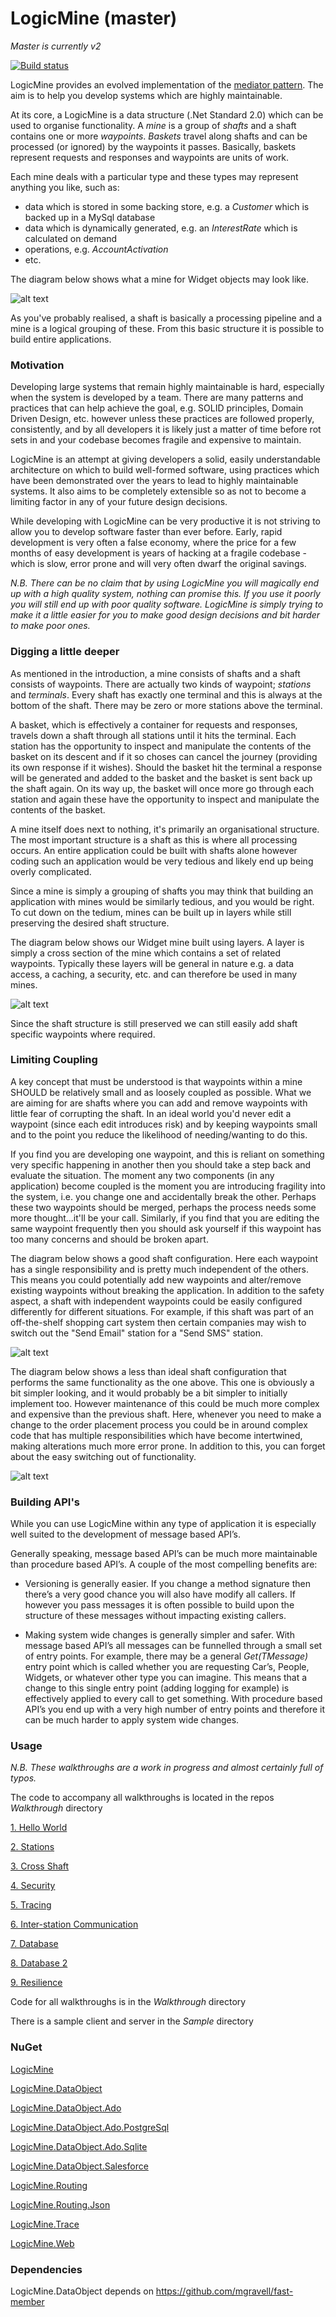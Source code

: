 # LogicMine (master)

*Master is currently v2*

[![Build status](https://ci.appveyor.com/api/projects/status/64lxchshfdgpxccp/branch/master?svg=true)](https://ci.appveyor.com/project/tdinucci/logicmine-aed8p/branch/master)

LogicMine provides an evolved implementation of the [mediator pattern](https://en.wikipedia.org/wiki/Mediator_pattern).  The aim is to help you develop systems which are highly maintainable.

At its core, a LogicMine is a data structure (.Net Standard 2.0) which can be used to organise functionality.  A *mine* is a group of *shafts* and a shaft contains one or more *waypoints*.  *Baskets* travel along shafts and can be processed (or ignored) by the waypoints it passes.  Basically, baskets represent requests and responses and waypoints are units of work.

Each mine deals with a particular type and these types may represent anything you like, such as: 

* data which is stored in some backing store, e.g. a *Customer* which is backed up in a MySql database
* data which is dynamically generated, e.g. an *InterestRate* which is calculated on demand
* operations, e.g. *AccountActivation*
* etc.

The diagram below shows what a mine for Widget objects may look like.

![alt text](Doc/Images/Mine_High-Level.JPG)

As you've probably realised, a shaft is basically a processing pipeline and a mine is a logical grouping of these.  From this basic structure it is possible to build entire applications.

### Motivation

Developing large systems that remain highly maintainable is hard, especially when the system is developed by a team.  There are many patterns and practices that can help achieve the goal, e.g. SOLID principles, Domain Driven Design, etc. however unless these practices are followed properly, consistently, and by all developers it is likely just a matter of time before rot sets in and your codebase becomes fragile and expensive to maintain.

LogicMine is an attempt at giving developers a solid, easily understandable architecture on which to build well-formed software, using practices which have been demonstrated over the years to lead to highly maintainable systems. It also aims to be completely extensible so as not to become a limiting factor in any of your future design decisions.

While developing with LogicMine can be very productive it is not striving to allow you to develop software faster than ever before. Early, rapid development is very often a false economy, where the price for a few months of easy development is years of hacking at a fragile codebase - which is slow, error prone and will very often dwarf the original savings.

*N.B. There can be no claim that by using LogicMine you will magically end up with a high quality system, nothing can promise this.  If you use it poorly you will still end up with poor quality software.  LogicMine is simply trying to make it a little easier for you to make good design decisions and bit harder to make poor ones.*

### Digging a little deeper

As mentioned in the introduction, a mine consists of shafts and a shaft consists of waypoints.  There are actually two kinds of waypoint; *stations* and *terminals*.  Every shaft has exactly one terminal and this is always at the bottom of the shaft.  There may be zero or more stations above the terminal.  

A basket, which is effectively a container for requests and responses, travels down a shaft through all stations until it hits the terminal.  Each station has the opportunity to inspect and manipulate the contents of the basket on its descent and if it so choses can cancel the journey (providing its own response if it wishes).  Should the basket hit the terminal a response will be generated and added to the basket and the basket is sent back up the shaft again.  On its way up, the basket will once more go through each station and again these have the opportunity to inspect and manipulate the contents of the basket.

A mine itself does next to nothing, it's primarily an organisational structure. The most important structure is a shaft as this is where all processing occurs.  An entire application could be built with shafts alone however coding such an application would be very tedious and likely end up being overly complicated. 

Since a mine is simply a grouping of shafts you may think that building an application with mines would be similarly tedious, and you would be right.  To cut down on the tedium, mines can be built up in layers while still preserving the desired shaft structure.

The diagram below shows our Widget mine built using layers.  A layer is simply a cross section of the mine which contains a set of related waypoints.  Typically these layers will be general in nature e.g. a data access, a caching, a security, etc. and can therefore be used in many mines.

![alt text](Doc/Images/Mine_Layers.JPG)

Since the shaft structure is still preserved we can still easily add shaft specific waypoints where required.

### Limiting Coupling

A key concept that must be understood is that waypoints within a mine SHOULD be relatively small and as loosely coupled as possible.  What we are aiming for are shafts where you can add and remove waypoints with little fear of corrupting the shaft.  In an ideal world you'd never edit a waypoint (since each edit introduces risk) and by keeping waypoints small and to the point you reduce the likelihood of needing/wanting to do this.

If you find you are developing one waypoint, and this is reliant on something very specific happening in another then you should take a step back and evaluate the situation.  The moment any two components (in any application) become coupled is the moment you are introducing fragility into the system, i.e. you change one and accidentally break the other.  Perhaps these two waypoints should be merged, perhaps the process needs some more thought...it'll be your call.  Similarly, if you find that you are editing the same waypoint frequently then you should ask yourself if this waypoint has too many concerns and should be broken apart.

The diagram below shows a good shaft configuration. Here each waypoint has a single responsibility and is pretty much independent of the others.  This means you could potentially add new waypoints and alter/remove existing waypoints without breaking the application.  In addition to the safety aspect, a shaft with independent waypoints could be easily configured differently for different situations.  For example, if this shaft was part of an off-the-shelf shopping cart system then certain companies may wish to switch out the "Send Email" station for a "Send SMS" station.

![alt text](Doc/Images/Good_Post-Order_Shaft.JPG)

The diagram below shows a less than ideal shaft configuration that performs the same functionality as the one above.  This one is obviously a bit simpler looking, and it would probably be a bit simpler to initially implement too.  However maintenance of this could be much more complex and expensive than the previous shaft.  Here, whenever you need to make a change to the order placement process you could be in around complex code that has multiple responsibilities which have become intertwined, making alterations much more error prone.  In addition to this, you can forget about the easy switching out of functionality.

![alt text](Doc/Images/Poor_Post-Order_Shaft.JPG)

### Building API's
While you can use LogicMine within any type of application it is especially well suited to the development of message based API’s.

Generally speaking, message based API’s can be much more maintainable than procedure based API’s.  A couple of the most compelling benefits are:

* Versioning is generally easier.  If you change a method signature then there’s a very good chance you will also have modify all callers.  If however you pass messages it is often possible to build upon the structure of these messages without impacting existing callers.
 
* Making system wide changes is generally simpler and safer.  With message based API’s all messages can be funnelled through a small set of entry points.  For example, there may be a general *Get(TMessage)* entry point which is called whether you are requesting Car’s, People, Widgets, or whatever other type you can imagine.  This means that a change to this single entry point (adding logging for example) is effectively applied to every call to get something.  With procedure based API’s you end up with a very high number of entry points and therefore it can be much harder to apply system wide changes.

### Usage
*N.B. These walkthroughs are a work in progress and almost certainly full of typos.*

The code to accompany all walkthroughs is located in the repos *Walkthrough* directory

[1. Hello World](https://github.com/tdinucci/LogicMine/blob/master/Doc/Walkthrough-1_Hello-World.md)

[2. Stations](https://github.com/tdinucci/LogicMine/blob/master/Doc/Walkthrough-2_Stations.md)

[3. Cross Shaft](https://github.com/tdinucci/LogicMine/blob/master/Doc/Walkthrough-3_Cross-Shaft.md)

[4. Security](https://github.com/tdinucci/LogicMine/blob/master/Doc/Walkthrough-4_Security.md)

[5. Tracing](https://github.com/tdinucci/LogicMine/blob/master/Doc/Walkthrough-5_Tracing.md)

[6. Inter-station Communication](https://github.com/tdinucci/LogicMine/blob/master/Doc/Walkthrough-6_Inter-Station-Communication.md)

[7. Database](https://github.com/tdinucci/LogicMine/blob/master/Doc/Walkthrough-7_Database.md)

[8. Database 2](https://github.com/tdinucci/LogicMine/blob/master/Doc/Walkthrough-8_Database2.md)

[9. Resilience](https://github.com/tdinucci/LogicMine/blob/master/Doc/Walkthrough-9_Resilience.md)

Code for all walkthroughs is in the *Walkthrough* directory

There is a sample client and server in the *Sample* directory

### NuGet

[LogicMine](https://www.nuget.org/packages/LogicMine/)

[LogicMine.DataObject](https://www.nuget.org/packages/LogicMine.DataObject/)

[LogicMine.DataObject.Ado](https://www.nuget.org/packages/LogicMine.DataObject.Ado/)

[LogicMine.DataObject.Ado.PostgreSql](https://www.nuget.org/packages/LogicMine.DataObject.Ado.PostgreSql/)

[LogicMine.DataObject.Ado.Sqlite](https://www.nuget.org/packages/LogicMine.DataObject.Ado.Sqlite/)

[LogicMine.DataObject.Salesforce](https://www.nuget.org/packages/LogicMine.DataObject.Salesforce/)

[LogicMine.Routing](https://www.nuget.org/packages/LogicMine.Routing/)

[LogicMine.Routing.Json](https://www.nuget.org/packages/LogicMine.Routing.Json/)

[LogicMine.Trace](https://www.nuget.org/packages/LogicMine.Trace/)

[LogicMine.Web](https://www.nuget.org/packages/LogicMine.Web/)

### Dependencies

LogicMine.DataObject depends on https://github.com/mgravell/fast-member

